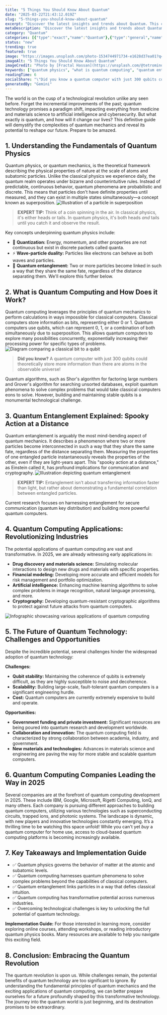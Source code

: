 ```yaml
---
title: "5 Things You Should Know About Quantum"
date: "2025-03-22T21:43:12.019Z"
slug: "5-things-you-should-know-about-quantum"
excerpt: "Discover the latest insights and trends about Quantum. This comprehensive guide covers everything you need to know about Quantum in 2025."
metaDescription: "Discover the latest insights and trends about Quantum. This comprehensive guide covers everything you need to know about Quantum in 2025."
category: "Quantum"
categories: [{"type":"exact","name":"Quantum"},{"type":"general","name":"Physics"},{"type":"medium","name":"Quantum Computing"},{"type":"specific","name":"Quantum Algorithms"},{"type":"niche","name":"Grover's Algorithm"}]
status: "new"
trending: true
featured: true
image: "https://images.unsplash.com/photo-1534744971734-e1628d37ea01?q=85&w=1200&fit=max&fm=webp&auto=compress"
imageAlt: "5 Things You Should Know About Quantum"
imageCredit: "Photo by [Fractal Hassan](https://unsplash.com/@tetromino) on Unsplash"
keywords: ["quantum physics", "what is quantum computing", "quantum entanglement explained", "quantum mechanics for beginners", "buy quantum computer", "quantum computing applications", "quantum technology future", "quantum physics books", "quantum mechanics principles", "quantum computing companies"]
readingTime: 6
socialShare: "\"Did you know a quantum computer with just 300 qubits could theoretically store more information than there are atoms in the observable universe? The quantum revolution is here!\""
generatedBy: "Gemini"
---
```




The world is on the cusp of a technological revolution unlike any seen before.  Forget the incremental improvements of the past; quantum technology promises a paradigm shift, impacting everything from medicine and materials science to artificial intelligence and cybersecurity.  But what exactly *is* quantum, and how will it change our lives? This definitive guide will demystify the complexities of quantum mechanics and reveal its potential to reshape our future. Prepare to be amazed.

## 1. Understanding the Fundamentals of Quantum Physics

Quantum physics, or quantum mechanics, is the theoretical framework describing the physical properties of nature at the scale of atoms and subatomic particles. Unlike the classical physics we experience daily, the quantum realm operates under bizarre and counterintuitive rules.  Instead of predictable, continuous behavior, quantum phenomena are probabilistic and discrete.  This means that particles don't have definite properties until measured, and they can exist in multiple states simultaneously—a concept known as superposition. ![Illustration of a particle in superposition](https://images.unsplash.com/photo-1617839625591-e5a789593135?q=85&w=1200&fit=max&fm=webp&auto=compress)

> **EXPERT TIP:**  Think of a coin spinning in the air. In classical physics, it's either heads or tails. In quantum physics, it's both heads *and* tails until you catch it and observe the result.

Key concepts underpinning quantum physics include:

* 🔑 **Quantization:** Energy, momentum, and other properties are not continuous but exist in discrete packets called quanta.
* ⚡ **Wave-particle duality:** Particles like electrons can behave as both waves and particles.
* 🔄 **Quantum entanglement:** Two or more particles become linked in such a way that they share the same fate, regardless of the distance separating them.  We'll explore this further below.

## 2. What is Quantum Computing and How Does it Work?

Quantum computing leverages the principles of quantum mechanics to perform calculations in ways impossible for classical computers.  Classical computers store information as bits, representing either 0 or 1.  Quantum computers use qubits, which can represent 0, 1, or a combination of both simultaneously due to superposition.  This allows quantum computers to explore many possibilities concurrently, exponentially increasing their processing power for specific types of problems. ![Diagram comparing a classical bit to a qubit](https://images.unsplash.com/photo-1534744971734-e1628d37ea01?q=85&w=1200&fit=max&fm=webp&auto=compress)

> **Did you know?**  A quantum computer with just 300 qubits could theoretically store more information than there are atoms in the observable universe!

Quantum algorithms, such as Shor's algorithm for factoring large numbers and Grover's algorithm for searching unsorted databases, exploit quantum phenomena to solve complex problems that would take classical computers eons to solve.  However, building and maintaining stable qubits is a monumental technological challenge.

## 3. Quantum Entanglement Explained: Spooky Action at a Distance

Quantum entanglement is arguably the most mind-bending aspect of quantum mechanics.  It describes a phenomenon where two or more particles become interconnected in such a way that they share the same fate, regardless of the distance separating them.  Measuring the properties of one entangled particle instantaneously reveals the properties of the other, even if they are light-years apart.  This "spooky action at a distance," as Einstein called it, has profound implications for communication and cryptography. ![Illustration depicting quantum entanglement](https://images.unsplash.com/photo-1576319155264-99536e0be1ee?q=85&w=1200&fit=max&fm=webp&auto=compress)

> **EXPERT TIP:**  Entanglement isn't about transferring information faster than light, but rather about demonstrating a fundamental correlation between entangled particles.

Current research focuses on harnessing entanglement for secure communication (quantum key distribution) and building more powerful quantum computers.

## 4. Quantum Computing Applications: Revolutionizing Industries

The potential applications of quantum computing are vast and transformative.  In 2025, we are already witnessing early applications in:

* **Drug discovery and materials science:** Simulating molecular interactions to design new drugs and materials with specific properties.
* **Financial modeling:** Developing more accurate and efficient models for risk management and portfolio optimization.
* **Artificial intelligence:** Enhancing machine learning algorithms to solve complex problems in image recognition, natural language processing, and more.
* **Cryptography:**  Developing quantum-resistant cryptographic algorithms to protect against future attacks from quantum computers.

![Infographic showcasing various applications of quantum computing](https://images.unsplash.com/photo-1612521564730-62fc7691cd85?q=85&w=1200&fit=max&fm=webp&auto=compress)

## 5. The Future of Quantum Technology: Challenges and Opportunities

Despite the incredible potential, several challenges hinder the widespread adoption of quantum technology:

**Challenges:**

* **Qubit stability:** Maintaining the coherence of qubits is extremely difficult, as they are highly susceptible to noise and decoherence.
* **Scalability:** Building large-scale, fault-tolerant quantum computers is a significant engineering hurdle.
* **Cost:**  Quantum computers are currently extremely expensive to build and operate.

**Opportunities:**

* **Government funding and private investment:**  Significant resources are being poured into quantum research and development worldwide.
* **Collaboration and innovation:**  The quantum computing field is characterized by strong collaboration between academia, industry, and government.
* **New materials and technologies:**  Advances in materials science and engineering are paving the way for more stable and scalable quantum computers.

## 6.  Quantum Computing Companies Leading the Way in 2025

Several companies are at the forefront of quantum computing development in 2025.  These include IBM, Google, Microsoft, Rigetti Computing, IonQ, and many others. Each company is pursuing different approaches to building quantum computers, utilizing various technologies such as superconducting circuits, trapped ions, and photonic systems.  The landscape is dynamic, with new players and innovative technologies constantly emerging.  It’s a thrilling time to be watching this space unfold!  While you can't yet *buy* a quantum computer for home use, access to cloud-based quantum computing platforms is becoming increasingly available.

## 7.  Key Takeaways and Implementation Guide

* ✅ Quantum physics governs the behavior of matter at the atomic and subatomic levels.
* ✅ Quantum computing harnesses quantum phenomena to solve complex problems beyond the capabilities of classical computers.
* ✅ Quantum entanglement links particles in a way that defies classical intuition.
* ✅ Quantum computing has transformative potential across numerous industries.
* ✅ Overcoming technological challenges is key to unlocking the full potential of quantum technology.

**Implementation Guide:**  For those interested in learning more, consider exploring online courses, attending workshops, or reading introductory quantum physics books.  Many resources are available to help you navigate this exciting field.

## 8.  Conclusion: Embracing the Quantum Revolution

The quantum revolution is upon us. While challenges remain, the potential benefits of quantum technology are too significant to ignore.  By understanding the fundamental principles of quantum mechanics and the exciting applications of quantum computing, we can better prepare ourselves for a future profoundly shaped by this transformative technology.  The journey into the quantum world is just beginning, and its destination promises to be extraordinary.

